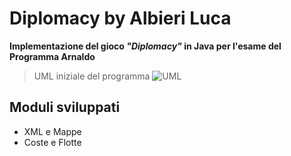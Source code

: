 # Diplomacy by Albieri Luca

**Implementazione del gioco _"Diplomacy"_ in Java per l'esame del Programma Arnaldo**

> UML iniziale del programma
![UML](https://git.pgarnaldo.com/AlbieriLuca_732171/PgAr2021_Esame_LucaAlbieri/raw/branch/master/UML/uml.jpg)

## Moduli sviluppati
* XML e Mappe
* Coste e Flotte